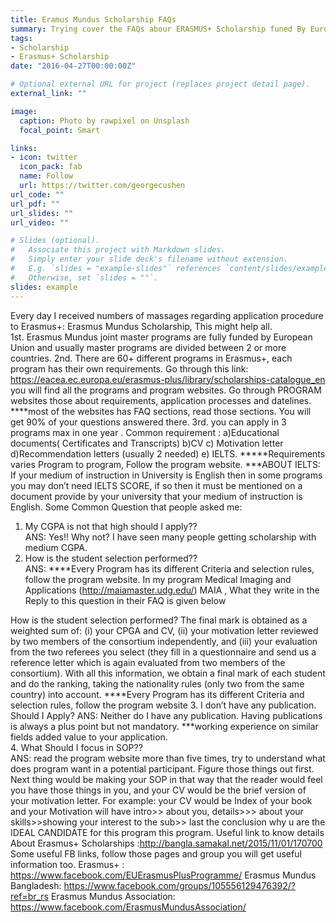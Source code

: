 ```yaml
---
title: Eramus Mundus Scholarship FAQs
summary: Trying cover the FAQs abour ERASMUS+ Scholarship funed By European Union.
tags:
- Scholarship
- Erasmus+ Scholarship
date: "2016-04-27T00:00:00Z"

# Optional external URL for project (replaces project detail page).
external_link: ""

image:
  caption: Photo by rawpixel on Unsplash
  focal_point: Smart

links:
- icon: twitter
  icon_pack: fab
  name: Follow
  url: https://twitter.com/georgecushen
url_code: ""
url_pdf: ""
url_slides: ""
url_video: ""

# Slides (optional).
#   Associate this project with Markdown slides.
#   Simply enter your slide deck's filename without extension.
#   E.g. `slides = "example-slides"` references `content/slides/example-slides.md`.
#   Otherwise, set `slides = ""`.
slides: example
---
```


Every day I received numbers of massages regarding application procedure to Erasmus+: Erasmus Mundus Scholarship, This might help all.  
1st. Erasmus Mundus joint master programs are fully funded by European Union and usually master programs are divided between 2 or more countries.
2nd. There are 60+ different programs in Erasmus+, each program has their own requirements. Go through this link: https://eacea.ec.europa.eu/erasmus-plus/library/scholarships-catalogue_en   you will find all the programs and program websites. Go through PROGRAM websites those about requirements, application processes and datelines.
****most of the websites has FAQ sections, read those sections. You will get 90% of your questions answered there.
3rd. you can apply in 3 programs max in one year . Common requirement : a)Educational documents( Certificates and Transcripts) b)CV c) Motivation letter d)Recommendation letters (usually 2 needed) e) IELTS.
*****Requirements varies Program to program, Follow the program website.
***ABOUT IELTS: If your medium of instruction in University is English then in some programs you may don’t need IELTS SCORE, if so then it must be mentioned on a document provide by your university that your medium of instruction is English.
Some Common Question that people asked me:  
1. My CGPA is not that high should I apply??  
ANS: Yes!! Why not? I have seen many people getting scholarship with medium CGPA.  
2. How is the student selection performed??  
ANS: ****Every Program has its different Criteria and selection rules, follow the program website.
In my program Medical Imaging and Applications (http://maiamaster.udg.edu/) MAIA , What they write in the Reply to this question in their FAQ is given below

How is the student selection performed?
The final mark is obtained as a weighted sum of: (i) your CPGA and CV, (ii) your motivation letter reviewed by two members of the consortium independently, and (iii) your evaluation from the two referees you select (they fill in a questionnaire and send us a reference letter which is again evaluated from two members of the consortium). With all this information, we obtain a final mark of each student and do the ranking, taking the nationality rules (only two from the same country) into account.
****Every Program has its different Criteria and selection rules, follow the program website
3. I don’t have any publication. Should I Apply?  ANS: Neither do I have any publication. Having publications is always a plus point but not mandatory.
***working experience on similar fields added value to your application.    
4. What Should I focus  in SOP??  
ANS: read the program website more than five times, try to understand what does program want in a potential participant. Figure those things out first.  Next thing would be making your SOP in that way that the reader would feel you have those things in you, and your CV would be the brief version of your motivation letter.  For example: your CV would be Index of your book and your Motivation will have intro>> about you, details>>> about your skills>>showing your interest to the sub>> last the conclusion why u are the IDEAL CANDIDATE for this program this program.
Useful link to know details About Erasmus+ Scholarships :http://bangla.samakal.net/2015/11/01/170700
Some useful FB links, follow those pages and group you will get useful information too. Erasmus+ : https://www.facebook.com/EUErasmusPlusProgramme/
Erasmus Mundus Bangladesh: https://www.facebook.com/groups/105556129476392/?ref=br_rs
Erasmus Mundus Association: https://www.facebook.com/ErasmusMundusAssociation/ 
